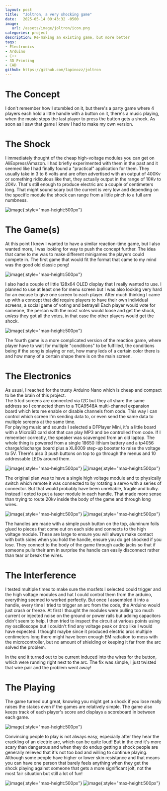 ```yaml
---
layout: post
title:  "Joltron, a very shocking game"
date:   2025-05-14 09:43:32 -0500
image:
   url: /assets/image/joltron/icon.png
categories: project
description: Re-making an existing game, but more better
tags:
- Electronics
- Arduino
- C++
- 3D Printing
- CAD
github: https://github.com/lapinozz/joltron
---
```


# The Concept

I don't remember how I stumbled on it, but there's a party game where 4 players each hold a little handle with a button on it, there's a music playing, when the music stops the last player to press the button gets a shock. As soon as I saw that game I knew I had to make my own version. 

# The Shock
 
I immediately thought of the cheap high-voltage modules you can get on AliExpress/Amazon. I had briefly experimented with them in the past and it seemed like I had finally found a "practical" application for them. They usually take in 3 to 6 volts and are often advertised with an output of 400Kv or something ridiculous like that, they actually output in the range of 10Kv to 20Kv. That's still enough to produce electric arc a couple of centimeters long. That might sound scary but the current is very low and depending on the specific module the shock can range from a little pinch to a full arm numbness.

![image](/assets/image/joltron/hv-module.png){:style="max-height:500px"}


# The Game(s)

At this point I knew I wanted to have a similar reaction-time game, but I also wanted more, I was looking for way to push the concept further. The idea that came to me was to make different minigames the players could compete in. The first game that would fit the format that came to my mind was the good old classic pong! 

![image](/assets/image/joltron/pong.webp){:style="max-height:500px"}

I also had a couple of little 128x64 OLED display that I really wanted to use. I planned to use at least one for menu screen but I was also looking very hard for an excuse to give one screen to each player. After much thinking I came up with a concept that did require players to have their own individual screens, a social game of voting and betrayal! Each player would vote for someone, the person with the most votes would loose and get the shock, _unless_ they got all the votes, in that case the other players would get the shock.

![image](/assets/image/joltron/menu.png){:style="max-height:500px"}

The fourth game is a more complicated version of the reaction game, where player have to wait for multiple "conditions" to be fulfilled, the conditions being if the song is playing or not, how many leds of a certain color there is and how many of a certain shape there is on the main screen.

# The Electronics

As usual, I reached for the trusty Arduino Nano which is cheap and compact to be the brain of this project.  
The 5 lcd screens are connected via I2C but they all share the same address so I connected them to a TCA9548A multi-channel expansion board which lets me enable or disable channels from code. This way I can control which screen I'm sending data to, or even send the same data to multiple screens at the same time.  
For playing music and sounds I selected a DFPlayer Mini, it's a little board with a MicroSD card slot that can play MP3 and be controlled from code.
If I remember correctly, the speaker was scavenged from an old laptop.
The whole thing is powered from a single 18650 lithium battery and a tp4056 charge/discharge board plus a XL6009 step-up booster to raise the voltage to 5V.
There's also 3 push buttons on top to go through the menus and 10 addressable LEDs around them.

![image](/assets/image/joltron/inside2.png){:style="max-height:500px"}
![image](/assets/image/joltron/inside.png){:style="max-height:500px"}

The original plan was to have a single high voltage module and to physically switch which remote it was connected to by rotating a servo with a series of connector. But that would probably have been unreliable, fragile and bulky. Instead I opted to put a taser module in each handle. That made more sense than trying to route 20kv inside the body of the game and through long wires.

![image](/assets/image/joltron/handle.png){:style="max-height:500px"}
![image](/assets/image/joltron/handle2.png){:style="max-height:500px"}

The handles are made with a simple push button on the top, aluminum foils glued to pieces that come out on each side and connects to the high voltage module. These are large to ensure you will always make contact with both sides when you hold the handle, ensure you do get shocked if you lose. They connect to the body of the game through audio jacks so that if someone pulls their arm in surprise the handle can easily disconnect rather than tear or break the wires.

# The Interference

I tested multiple times to make sure the mosfets I selected could trigger and the high voltage modules and hat I could control them from the arduino, everything seemed to worked perfectly. But once I assembled it into a handle, every time I tried to trigger an arc from the code, the Arduino would just crash or freeze. At first I thought the modules were pulling too much current or injected noise on the ground or power rails but adding capacitors didn't seem to help. I then tried to inspect the circuit at various points using my oscilloscope but I couldn't find any voltage peak or drop like I would have expected. I thought maybe since it produced electric arcs multiple centimeters long there might have been enough EM radiation to mess with the microcontroller, but no amount of shielding or keeping it far from the arc solved the problem.

In the end it turned out to be current induced into the wires for the button, which were running right next to the arc. The fix was simple, I just twisted that wire pair and the problem went away!

# The Playing

The game turned out great, knowing you might get a shock if you lose really raises the stakes even if the games are relatively simple. The game also keeps track of each player's score and displays a scoreboard in between each game.

![image](/assets/image/joltron/scoreboard.png){:style="max-height:500px"}

Convincing people to play is not always easy, especially after they hear the crackling of an electric arc, which can be quite loud! But in the end it's more scary than dangerous and when they do endup getting a shock people are generally relieved that it's not too bad and willing to continue playing. Although some people have higher or lower skin resistance and that means you can have one person that barely feels anything when they get the shock playing against someone that gets a more significant jolt, not the most fair situation but still a lot of fun!

![image](/assets/image/joltron/joltron.png){:style="max-height:500px"}
![image](/assets/image/joltron/playing.webp){:style="max-height:500px"}
